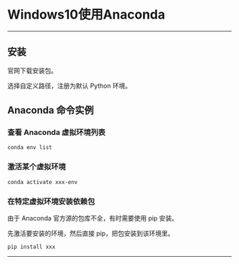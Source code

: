 # Windows10使用Anaconda

---

## 安装

官网下载安装包。

选择自定义路径，注册为默认 Python 环境。

## Anaconda 命令实例

### 查看 Anaconda 虚拟环境列表

```
conda env list
```

### 激活某个虚拟环境

```
conda activate xxx-env
```

### 在特定虚拟环境安装依赖包

由于 Anaconda 官方源的包库不全，有时需要使用 pip 安装。

先激活要安装的环境，然后直接 pip，把包安装到该环境里。

```
pip install xxx
```

---


